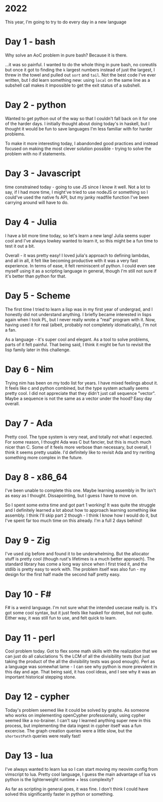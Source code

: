 # 2022

This year, I'm going to try to do every day in a new language

# Day 1 - bash

Why solve an AoC problem in pure bash? Because it is there.

...it was so painful. I wanted to do the whole thing in pure bash, no coreutils
but once it got to finding the `k` largest numbers instead of just the largest,
I threw in the towel and pulled out `sort` and `tail`. Not the best code I've
ever written, but I did learn something new: using `local` on the same line as a
subshell call makes it impossible to get the exit status of a subshell.

# Day 2 - python

Wanted to get python out of the way so that I couldn't fall back on it for one
of the harder days. I initially thought about doing today's in haskell, but I
thought it would be fun to save languages I'm less familiar with for harder
problems.

To make it more interesting today, I abandonded good practices and instead
focused on making the most clever solution possible - trying to solve the
problem with no if statements.

# Day 3 - Javascript

time constrained today - going to use JS since I know it well. Not a lot to say,
if I had more time, I might've tried to use nodeJS or something so I could've
used the native fs API, but my janky readfile function I've been carrying around
will have to do.

# Day 4 - Julia

I have a bit more time today, so let's learn a new lang! Julia seems super cool
and I've always lowkey wanted to learn it, so this might be a fun time to test
it out a bit.

Overall - it was pretty easy! I loved julia's approach to defining lambdas, and
all in all, it felt like becoming productive with it was a very fast experience.
In terms of ease, it felt reminiscent of python. I could even see myself using
it as a scripting language in general, though I'm still not sure if it's better
than python for that.

# Day 5 - Scheme

The first time I tried to learn a lisp was in my first year of undergrad, and I
honestly did not understand anything. I briefly became interested in lisps again
when I took PL, but I never really wrote a "real" program with it. Now, having
used it for real (albeit, probably not completely idomatically), I'm not a fan.

As a language - it's super cool and elegant. As a tool to solve problems, parts
of it felt painful. That being said, I think it might be fun to revisit the lisp
family later in this challenge.

# Day 6 - Nim

Trying nim has been on my todo list for years. I have mixed feelings about it.
It feels like c and python combined, but the type system actually seems pretty
cool. I did not appreciate that they didn't just call sequence "vector". Maybe a
sequence is not the same as a vector under the hood? Easy day overall.

# Day 7 - Ada

Pretty cool. The type system is very neat, and totally not what I expected. For
some reason, I thought Ada was C but fancier, but this is much much nicer than
C. Some of it feels more verbose than necessary, but overall, I think it seems
pretty usable. I'd definitely like to revisit Ada and try rwriting something
more complex in the future.

# Day 8 - x86_64

I've been unable to complete this one. Maybe learning assembly in 1hr isn't as
easy as I thought. Dissapointing, but I guess I have to move on.

So I spent some extra time and got part 1 working! It was quite the struggle and
I definitely learned a lot about how to approach learning something like
assembly. I think I'll skip part 2 though - I think I know how I would do it,
but I've spent far too much time on this already. I'm a full 2 days behind!

# Day 9 - Zig

I've used zig before and found it to be underwhelming. But the allocator stuff
is pretty cool (though rust's lifetimes is a much better approach). The standard
library has come a long way since when I first tried it, and the stdlib is
pretty easy to work with. The problem itself was also fun - my design for the
first half made the second half pretty easy.

# Day 10 - F\#

F# is a weird language. I'm not sure what the intended usecase really is. It's
got some cool syntax, but it just feels like haskell for dotnet, but not quite.
Either way, it was still fun to use, and felt quick to learn.

# Day 11 - perl

Cool problem today. Got to flex some math skills with the realization that we
can just do all caluclations % the LCM of all the divisibility tests (but just
taking the product of the all the divisibility tests was good enough). Perl as a
language was somewhat lame - I can see why python is more prevalent in this day
and age. That being said, it has cool ideas, and I see why it was an important
historical stepping stone.

# Day 12 - cypher

Today's problem seemed like it could be solved by graphs. As someone who works
on implementing openCypher professionally, using cypher seemed like a
no-brainer. I can't say I learned anything super new in this process, but
implementing the data ingest in cypher itself was a fun excercise. The graph
creation queries were a little slow, but the `shortestPath` queries were really
fast!

# Day 13 - lua

I've always wanted to learn lua so I can start moving my neovim config from
vimscript to lua. Pretty cool language, I guess the main advantage of lua vs
python is the lighterweight runtime + less complexity?

As far as scripting in general goes, it was fine. I don't think I could have
solved this significantly faster in python or something.
